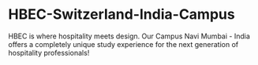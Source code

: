 # HBEC-Switzerland-India-Campus
HBEC is where hospitality meets design. Our Campus Navi Mumbai - India offers a completely unique study experience for the next generation of hospitality professionals!
